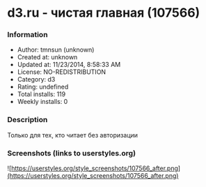 # d3.ru - чистая главная (107566)

### Information
- Author: tmnsun (unknown)
- Created at: unknown
- Updated at: 11/23/2014, 8:58:33 AM
- License: NO-REDISTRIBUTION
- Category: d3
- Rating: undefined
- Total installs: 119
- Weekly installs: 0


### Description
Только для тех, кто читает без авторизации


### Screenshots (links to userstyles.org)
![https://userstyles.org/style_screenshots/107566_after.png](https://userstyles.org/style_screenshots/107566_after.png)


